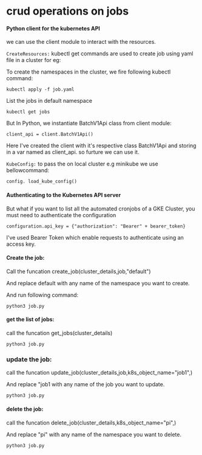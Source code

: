 # crud operations on jobs
#### Python client for the kubernetes API

we can use the client module to interact with the resources. 

`CreateResources:` kubectl get commands are used to create job using yaml file in a cluster for eg:

To create the namespaces in the cluster, we fire following kubectl command:

```kubectl apply -f job.yaml``` 

List the jobs in default namespace

`kubectl get jobs`

But In Python, we instantiate BatchV1Api class from client module:

`client_api = client.BatchV1Api()`

Here I've created the client with it's respective class BatchV1Api
and storing in a var named as client_api. so furture we can use it.

`KubeConfig:` to pass the on local cluster e.g minikube we use bellowcommand: 

`config. load_kube_config()`

#### Authenticating to the Kubernetes API server

But what if you want to list all the automated cronjobs of a GKE Cluster, you must need to authenticate the configuration

`configuration.api_key = {"authorization": "Bearer" + bearer_token}` 

I've used Bearer Token which enable requests to authenticate using an access key.

#### Create the job:

Call the funcation  create_job(cluster_details,job,"default")

And replace default with any name of the namespace you want to create.

And run following command:

`python3 job.py`

#### get the list of jobs:

call the funcation  get_jobs(cluster_details)

`python3 job.py`

### update the job:

call the funcation update_job(cluster_details,job,k8s_object_name="job1",)

And replace "job1 with any name of the job you want to update.

`python3 job.py`

#### delete the job:

call the funcation delete_job(cluster_details,k8s_object_name="pi",)

And replace "pi" with any name of the namespace you want to delete.

`python3 job.py`
